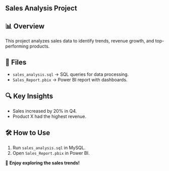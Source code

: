 ## Sales Analysis Project

## 📊 Overview
This project analyzes sales data to identify trends, revenue growth, and top-performing products.

## 📂 Files
- `sales_analysis.sql` → SQL queries for data processing.
- `Sales_Report.pbix` → Power BI report with dashboards.

## 🔍 Key Insights
- Sales increased by 20% in Q4.
- Product X had the highest revenue.

## 🛠️ How to Use
1. Run `sales_analysis.sql` in MySQL.
2. Open `Sales_Report.pbix` in Power BI.

🚀 **Enjoy exploring the sales trends!**
